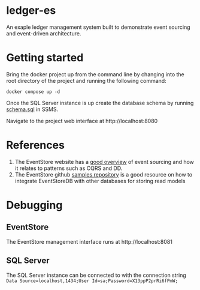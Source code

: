 # ledger-es
An exaple ledger management system built to demonstrate event sourcing and event-driven architecture.

# Getting started
Bring the docker project up from the command line by changing into the root directory of the project and running the following command:

    docker compose up -d

Once the SQL Server instance is up create the database schema by running [schema.sql](src/Js.LedgerEs/ReadModelPersistence/schema.sql) in SSMS.

Navigate to the project web interface at http://localhost:8080

# References
 1. The EventStore website has a [good overview](https://www.eventstore.com/event-sourcing) of event sourcing and how it relates to patterns such as CQRS and DD.
 2. The EventStore github [samples repository](https://github.com/EventStore/samples) is a good resource on how to integrate EventStoreDB with other databases for storing read models

# Debugging
## EventStore
The EventStore management interface runs at http://localhost:8081

## SQL Server
The SQL Server instance can be connected to with the connection string `Data Source=localhost,1434;User Id=sa;Password=X13ppP2prRi6fPmW;`
